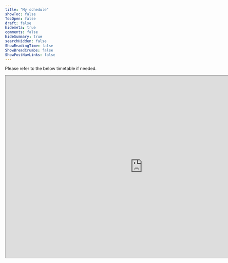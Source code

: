 ```yaml
---
title: "My schedule"
showToc: false
TocOpen: false
draft: false
hidemeta: true
comments: false
hideSummary: true
searchHidden: false
ShowReadingTime: false
ShowBreadCrumbs: false
ShowPostNavLinks: false
---
```


Please refer to the below timetable if needed.

<iframe src="https://calendar.google.com/calendar/embed?height=600&wkst=2&bgcolor=%23ffffff&ctz=Europe%2FMalta&showTitle=0&showNav=0&showDate=0&showPrint=0&showTabs=0&showCalendars=0&showTz=0&mode=WEEK&src=Z2lvcmdpby5ncmlnb2xvLjIxQHVtLmVkdS5tdA&src=Y19mOGRyY3FlMWszM3JrZDA0aDdvNGZwaTA2b0Bncm91cC5jYWxlbmRhci5nb29nbGUuY29t&color=%23039BE5&color=%23E67C73" style="border:solid 1px #777" width="900" height="600" frameborder="0" scrolling="yes"></iframe>
